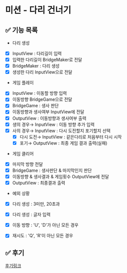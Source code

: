 # 미션 - 다리 건너기

## ✅ 기능 목록

- 다리 생성
- [x] InputView : 다리길이 입력
- [x] 입력한 다리길이 BridgeMaker로 전달
- [x] BridgeMaker : 다리 생성
- [x] 생성한 다리 InputView으로 전달
- 게임 플레이
- [x] InputView : 이동할 방향 입력
- [x] 이동방향 BridgeGame으로 전달
- [x] BridgeGame : 생사 판단
- [x] 이동방향과 생사여부 InputView에 전달
- [x] OutputView : 이동방향과 생사여부 출력
- [x] 생의 경우→ InputView : 이동 방향 추가 입력
- [x] 사의 경우→ InputView : 다시 도전할지 포기할지 선택
  - [x] 다시 도전→ InputView : 같은다리로 처음부터 다시 시작
  - [x] 포기→ OutputView : 최종 게임 결과 출력(실패)
- 게임 클리어
- [x] 마지막 방향 전달
- [x] BridgeGame : 생사판단 & 마지막인지 판단
- [x] 이동방향 & 생사결과 & 게임횟수 OutputView에 전달
- [x] OutputView : 최종결과 출력
- 예외 상황
- [x] 다리 생성 : 3미만, 20초과
- [x] 다리 생성 : 글자 입력
- [x] 이동 방향 : 'U', 'D'가 아닌 모든 경우
- [x] 재시도 : 'Q', 'R'이 아닌 모든 경우



## ✅ 후기
<a href='https://velog.io/@hoon0123/%EC%9A%B0%ED%85%8C%EC%BD%94-5%EA%B8%B0-%ED%94%84%EB%A6%AC%EC%BD%94%EC%8A%A4-4%EC%A3%BC%EC%B0%A8-%ED%9A%8C%EA%B3%A0'>후기링크</a>
